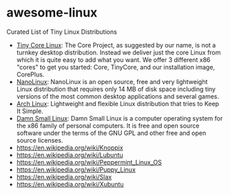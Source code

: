 # awesome-linux
Curated List of Tiny Linux Distributions


- [Tiny Core Linux](https://en.wikipedia.org/wiki/Tiny_Core_Linux): The Core Project, as suggested by our name, is not a turnkey desktop distribution. Instead we deliver just the core Linux from which it is quite easy to add what you want. We offer 3 different x86 "cores" to get you started: Core, TinyCore, and our installation image, CorePlus.
- [NanoLinux](https://en.wikipedia.org/wiki/Nanolinux): NanoLinux is an open source, free and very lightweight Linux distribution that requires only 14 MB of disk space including tiny versions of the most common desktop applications and several games.
- [Arch Linux](https://en.wikipedia.org/wiki/Arch_Linux): Lightweight and flexible Linux distribution that tries to Keep It Simple.
- [Damn Small Linux](https://en.wikipedia.org/wiki/Damn_Small_Linux): Damn Small Linux is a computer operating system for the x86 family of personal computers. It is free and open source software under the terms of the GNU GPL and other free and open source licenses.
- https://en.wikipedia.org/wiki/Knoppix
- https://en.wikipedia.org/wiki/Lubuntu
- https://en.wikipedia.org/wiki/Peppermint_Linux_OS
- https://en.wikipedia.org/wiki/Puppy_Linux
- https://en.wikipedia.org/wiki/Slax
- https://en.wikipedia.org/wiki/Xubuntu
